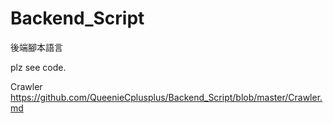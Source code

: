 # Backend_Script
後端腳本語言

plz see code.

Crawler https://github.com/QueenieCplusplus/Backend_Script/blob/master/Crawler.md
